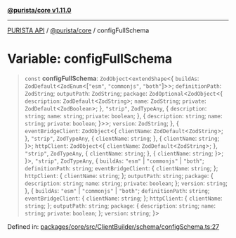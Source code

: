 [**@purista/core v1.11.0**](../README.md)

***

[PURISTA API](../../../packages.md) / [@purista/core](../README.md) / configFullSchema

# Variable: configFullSchema

> `const` **configFullSchema**: `ZodObject`\<`extendShape`\<\{ `buildAs`: `ZodDefault`\<`ZodEnum`\<\[`"esm"`, `"commonjs"`, `"both"`\]\>\>; `definitionPath`: `ZodString`; `outputPath`: `ZodString`; `package`: `ZodOptional`\<`ZodObject`\<\{ `description`: `ZodDefault`\<`ZodString`\>; `name`: `ZodString`; `private`: `ZodDefault`\<`ZodBoolean`\>; \}, `"strip"`, `ZodTypeAny`, \{ `description`: `string`; `name`: `string`; `private`: `boolean`; \}, \{ `description`: `string`; `name`: `string`; `private`: `boolean`; \}\>\>; `version`: `ZodString`; \}, \{ `eventBridgeClient`: `ZodObject`\<\{ `clientName`: `ZodDefault`\<`ZodString`\>; \}, `"strip"`, `ZodTypeAny`, \{ `clientName`: `string`; \}, \{ `clientName`: `string`; \}\>; `httpClient`: `ZodObject`\<\{ `clientName`: `ZodDefault`\<`ZodString`\>; \}, `"strip"`, `ZodTypeAny`, \{ `clientName`: `string`; \}, \{ `clientName`: `string`; \}\>; \}\>, `"strip"`, `ZodTypeAny`, \{ `buildAs`: `"esm"` \| `"commonjs"` \| `"both"`; `definitionPath`: `string`; `eventBridgeClient`: \{ `clientName`: `string`; \}; `httpClient`: \{ `clientName`: `string`; \}; `outputPath`: `string`; `package`: \{ `description`: `string`; `name`: `string`; `private`: `boolean`; \}; `version`: `string`; \}, \{ `buildAs`: `"esm"` \| `"commonjs"` \| `"both"`; `definitionPath`: `string`; `eventBridgeClient`: \{ `clientName`: `string`; \}; `httpClient`: \{ `clientName`: `string`; \}; `outputPath`: `string`; `package`: \{ `description`: `string`; `name`: `string`; `private`: `boolean`; \}; `version`: `string`; \}\>

Defined in: [packages/core/src/ClientBuilder/schema/configSchema.ts:27](https://github.com/puristajs/purista/blob/master/packages/core/src/ClientBuilder/schema/configSchema.ts#L27)
